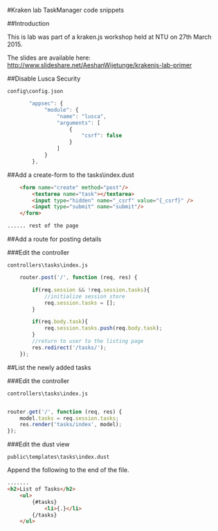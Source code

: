 #Kraken lab TaskManager code snippets

##Introduction

This is lab was part of a kraken.js workshop held at NTU on 27th March 2015.

The slides are available here: http://www.slideshare.net/AeshanWijetunge/krakenjs-lab-primer

##Disable Lusca Security
```
config\config.json
```

```javascript
       "appsec": {
            "module": {
                "name": "lusca",
                "arguments": [
                    {
                        "csrf": false
                    }
                ]
            }
        },
```

##Add a create-form to the tasks\index.dust

```html
    <form name="create" method="post"/>
		<textarea name="task"></textarea>
		<input type="hidden" name="_csrf" value="{_csrf}" />
		<input type="submit" name="submit"/>
	</form>

...... rest of the page
```

##Add a route for posting details

###Edit the controller
```
controllers\tasks\index.js
```

```javascript
	router.post('/', function (req, res) {

        if(req.session && !req.session.tasks){
            //initialize session store
            req.session.tasks = [];
        }

        if(req.body.task){
            req.session.tasks.push(req.body.task);
        }
        //return to user to the listing page
        res.redirect('/tasks/');
    });
```
##List the newly added tasks

###Edit the controller
```
controllers\tasks\index.js
```

```javascript

router.get('/', function (req, res) {
	model.tasks = req.session.tasks;
	res.render('tasks/index', model);
});

```

###Edit the dust view
```
public\templates\tasks\index.dust
```

Append the following to the end of the file.
```html
.......
<h2>List of Tasks</h2>
	<ul>
		{#tasks}
			<li>{.}</li>
		{/tasks}
	</ul>
```

